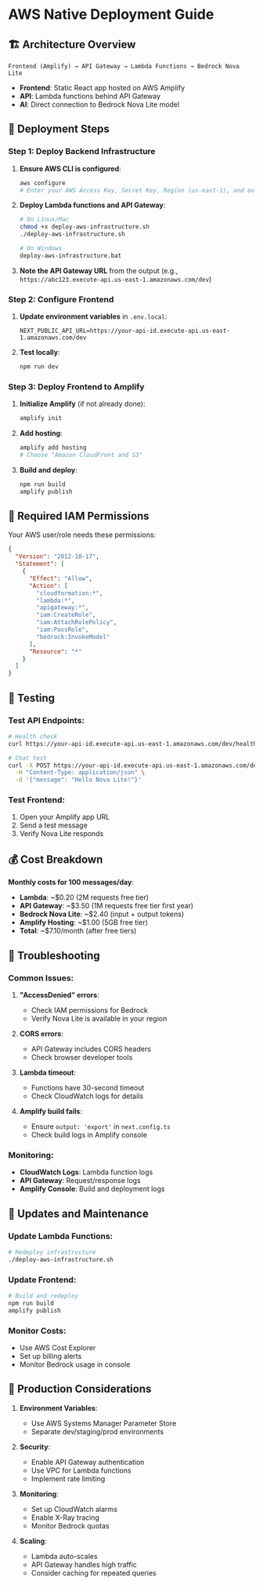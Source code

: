 # AWS Native Deployment Guide

## 🏗️ **Architecture Overview**

```
Frontend (Amplify) → API Gateway → Lambda Functions → Bedrock Nova Lite
```

- **Frontend**: Static React app hosted on AWS Amplify
- **API**: Lambda functions behind API Gateway
- **AI**: Direct connection to Bedrock Nova Lite model

## 🚀 **Deployment Steps**

### **Step 1: Deploy Backend Infrastructure**

1. **Ensure AWS CLI is configured**:
   ```bash
   aws configure
   # Enter your AWS Access Key, Secret Key, Region (us-east-1), and output format (json)
   ```

2. **Deploy Lambda functions and API Gateway**:
   ```bash
   # On Linux/Mac
   chmod +x deploy-aws-infrastructure.sh
   ./deploy-aws-infrastructure.sh

   # On Windows
   deploy-aws-infrastructure.bat
   ```

3. **Note the API Gateway URL** from the output (e.g., `https://abc123.execute-api.us-east-1.amazonaws.com/dev`)

### **Step 2: Configure Frontend**

1. **Update environment variables** in `.env.local`:
   ```
   NEXT_PUBLIC_API_URL=https://your-api-id.execute-api.us-east-1.amazonaws.com/dev
   ```

2. **Test locally**:
   ```bash
   npm run dev
   ```

### **Step 3: Deploy Frontend to Amplify**

1. **Initialize Amplify** (if not already done):
   ```bash
   amplify init
   ```

2. **Add hosting**:
   ```bash
   amplify add hosting
   # Choose "Amazon CloudFront and S3"
   ```

3. **Build and deploy**:
   ```bash
   npm run build
   amplify publish
   ```

## 🔑 **Required IAM Permissions**

Your AWS user/role needs these permissions:

```json
{
  "Version": "2012-10-17",
  "Statement": [
    {
      "Effect": "Allow",
      "Action": [
        "cloudformation:*",
        "lambda:*",
        "apigateway:*",
        "iam:CreateRole",
        "iam:AttachRolePolicy",
        "iam:PassRole",
        "bedrock:InvokeModel"
      ],
      "Resource": "*"
    }
  ]
}
```

## 🧪 **Testing**

### **Test API Endpoints**:
```bash
# Health check
curl https://your-api-id.execute-api.us-east-1.amazonaws.com/dev/health

# Chat test
curl -X POST https://your-api-id.execute-api.us-east-1.amazonaws.com/dev/chat \
  -H "Content-Type: application/json" \
  -d '{"message": "Hello Nova Lite!"}'
```

### **Test Frontend**:
1. Open your Amplify app URL
2. Send a test message
3. Verify Nova Lite responds

## 💰 **Cost Breakdown**

**Monthly costs for 100 messages/day**:
- **Lambda**: ~$0.20 (2M requests free tier)
- **API Gateway**: ~$3.50 (1M requests free tier first year)
- **Bedrock Nova Lite**: ~$2.40 (input + output tokens)
- **Amplify Hosting**: ~$1.00 (5GB free tier)
- **Total**: ~$7.10/month (after free tiers)

## 🔧 **Troubleshooting**

### **Common Issues**:

1. **"AccessDenied" errors**:
   - Check IAM permissions for Bedrock
   - Verify Nova Lite is available in your region

2. **CORS errors**:
   - API Gateway includes CORS headers
   - Check browser developer tools

3. **Lambda timeout**:
   - Functions have 30-second timeout
   - Check CloudWatch logs for details

4. **Amplify build fails**:
   - Ensure `output: 'export'` in `next.config.ts`
   - Check build logs in Amplify console

### **Monitoring**:
- **CloudWatch Logs**: Lambda function logs
- **API Gateway**: Request/response logs
- **Amplify Console**: Build and deployment logs

## 🔄 **Updates and Maintenance**

### **Update Lambda Functions**:
```bash
# Redeploy infrastructure
./deploy-aws-infrastructure.sh
```

### **Update Frontend**:
```bash
# Build and redeploy
npm run build
amplify publish
```

### **Monitor Costs**:
- Use AWS Cost Explorer
- Set up billing alerts
- Monitor Bedrock usage in console

## 🎯 **Production Considerations**

1. **Environment Variables**:
   - Use AWS Systems Manager Parameter Store
   - Separate dev/staging/prod environments

2. **Security**:
   - Enable API Gateway authentication
   - Use VPC for Lambda functions
   - Implement rate limiting

3. **Monitoring**:
   - Set up CloudWatch alarms
   - Enable X-Ray tracing
   - Monitor Bedrock quotas

4. **Scaling**:
   - Lambda auto-scales
   - API Gateway handles high traffic
   - Consider caching for repeated queries